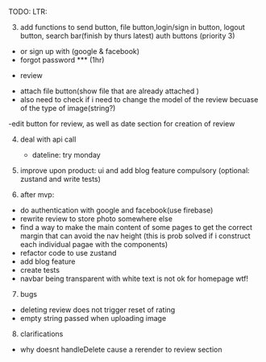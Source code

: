 TODO:
LTR:

3. add functions to send button, file button,login/sign in button, logout button, search bar(finish by thurs latest)
  auth buttons (priority 3)
  - or sign up with (google & facebook) 
  - forgot password ***
(1hr)
  

  * review 
  - attach file button(show file  that are already attached )
  - also need to check if i need to change the model of the review becuase of the type of image(string?)

  -edit button for review, as well as date section for creation of review


4. deal with api call
    - dateline: try monday

5. improve upon product: ui and add blog feature compulsory (optional: zustand and write tests)
6. after mvp:
- do authentication with google and facebook(use firebase)
- rewrite review to store photo somewhere else
- find a way to make the main content of some pages to get the correct margin that can avoid the nav height
  (this is prob solved if i construct each individual pagae with the components)
- refactor code to use zustand
- add blog feature
- create tests
- navbar being transparent with white text is not ok for homepage wtf!

7. bugs
- deleting review does not trigger reset of rating
- empty string passed when uploading image

8. clarifications
- why doesnt handleDelete cause a rerender to review section
